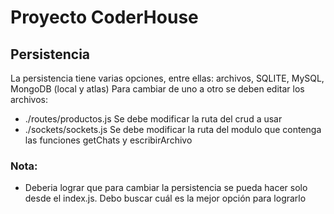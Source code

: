# Proyecto CoderHouse


## Persistencia

La persistencia tiene varias opciones, entre ellas: archivos, SQLITE, MySQL, MongoDB (local y atlas)
Para cambiar de uno a otro se deben editar los archivos:
* ./routes/productos.js Se debe modificar la ruta del crud a usar
* ./sockets/sockets.js Se debe modificar la ruta del modulo que contenga las funciones getChats y escribirArchivo

### Nota:
* Deberia lograr que para cambiar la persistencia se pueda hacer solo desde el index.js. Debo buscar cuál es la mejor opción para lograrlo